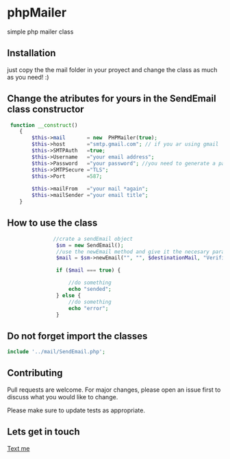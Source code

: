 # phpMailer
simple php mailer class



## Installation
just copy the the mail folder in your proyect and change the class as much as you need! :)


## Change the atributes for yours in the SendEmail class constructor
```php
 function __construct()
    {
        $this->mail       = new  PHPMailer(true);
        $this->host       ="smtp.gmail.com"; // if you ar using gmail
        $this->SMTPAuth   =true;
        $this->Username   ="your email address";
        $this->Password   ="your password"; //you need to generate a password for applications in gmail 
        $this->SMTPSecure ="TLS";
        $this->Port       =587;
        
        $this->mailFrom   ="your mail *again";
        $this->mailSender ="your email title";
    }

```



## How to use the class

```php
               //crate a sendEmail object
                $sm = new SendEmail();
                //use the newEmail method and give it the necesary params 
                $mail = $sm->newEmail("", "", $destinationMail, "Verificacion ", "Su codigo es", "param", "");

                if ($mail === true) {

                    //do something
                    echo "sended";
                } else {
                    //do something
                    echo "error";
                }
```
## Do not forget import the classes
```php
include '../mail/SendEmail.php';
```
  

## Contributing
Pull requests are welcome. For major changes, please open an issue first to discuss what you would like to change.

Please make sure to update tests as appropriate.

## Lets get in touch
[Text me](https://www.facebook.com/jose.rodriguessotela)

 

